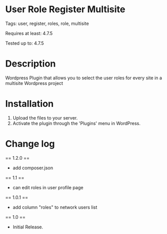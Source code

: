 # User Role Register Multisite

Tags: user, register, roles, role, multisite

Requires at least: 4.7.5

Tested up to: 4.7.5

# Description

Wordpress Plugin that allows you to select the user roles for every site in a multisite Wordpress project

# Installation
1. Upload the files to your server.
2. Activate the plugin through the 'Plugins' menu in WordPress.

# Change log


== 1.2.0 ==
* add composer.json

== 1.1 ==
* can edit roles in user profile page

== 1.0.1 ==
* add column "roles" to network users list

== 1.0 ==
* Initial Release.

